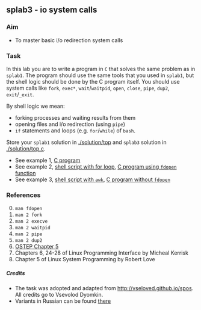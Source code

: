 ## splab3 - io system calls

### Aim
- To master basic i/o redirection system calls

### Task

In this lab you are to write a program in `C` that solves the same problem as in `splab1`. The program should use the same tools that you used in `splab1`, but the shell logic should be done by the C program itself. You should use system calls like `fork`, `exec*`, `wait`/`waitpid`, `open`, `close`, `pipe`, `dup2`, `exit`/`_exit`.

By shell logic we mean:
* forking processes and waiting results from them
* opening files and i/o redirection (using `pipe`)
* `if` statements and loops (e.g. `for`/`while`) of `bash`.

Store your `splab1` solution in [./solution/top](./solution/top) and `splab3` solution in [./solution/top.c](./solution/top.c).

* See example 1, [C program](./examples/top10.c)
* See example 2, [shell script with for loop](./examples/sum01), [C program using `fdopen` function](./examples/sum01.c)
* See example 3, [shell script with `awk`](./examples/sum02), [C program without `fdopen`](./examples/sum02.c)

### References
0. `man fdopen`
1. `man 2 fork`
2. `man 2 execve`
3. `man 2 waitpid`
4. `man 2 pipe`
4. `man 2 dup2`
5. [OSTEP Chapter 5](http://pages.cs.wisc.edu/~remzi/OSTEP/cpu-api.pdf)
6. Chapters 6, 24-28 of Linux Programming Interface by Micheal Kerrisk
7. Chapter 5 of Linux System Programming by Robert Love

##### Credits
* The task was adopted and adapted from http://vseloved.github.io/spos. All credits go to Vsevolod Dyomkin.
* Variants in Russian can be found [there](http://vseloved.github.io/pdf/var-sh-ru.pdf)
